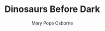 ---
tag: 📚Book
title: "Dinosaurs Before Dark"
author: [Mary Pope Osborne]
category: [Annie (Fictitious character : Osborne)]
isbn: 0375869883 9780375869884
cover: http://books.google.com/books/content?id=lPXal0lzDKwC&printsec=frontcover&img=1&zoom=1&edge=curl&source=gbs_api
status: unread
Location: Physical
---